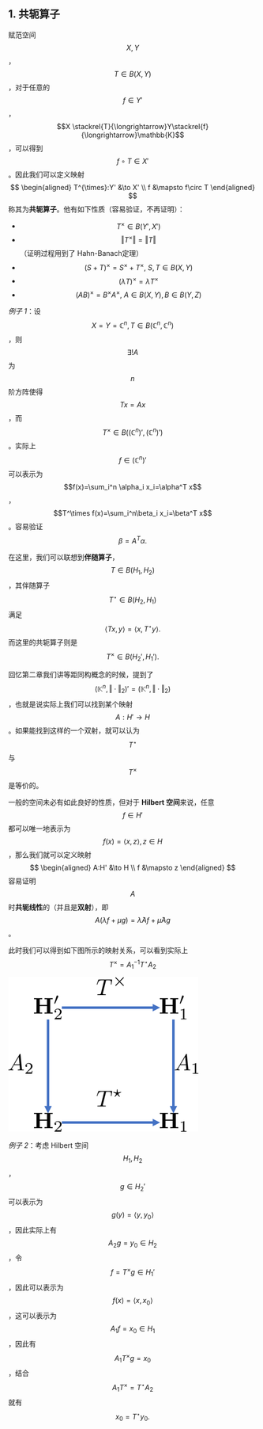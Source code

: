 
## 1. 共轭算子

赋范空间 $$X,Y$$，$$T\in B(X,Y)$$，对于任意的 $$f\in Y'$$，$$X \stackrel{T}{\longrightarrow}Y\stackrel{f}{\longrightarrow}\mathbb{K}$$，可以得到 $$f\circ T\in X'$$。因此我们可以定义映射
$$
\begin{aligned}
T^{\times}:Y' &\to X' \\
f &\mapsto f\circ T
\end{aligned}
$$
称其为**共轭算子**。他有如下性质（容易验证，不再证明）：

<!--more-->

- $$T^{\times}\in B(Y',X')$$
- $$\Vert T^{\times}\Vert=\Vert T\Vert$$（证明过程用到了 Hahn-Banach定理）
- $$(S+T)^{\times}=S^\times + T^\times,\ S,T\in B(X,Y)$$
- $$(\lambda T)^\times=\lambda T^\times$$
- $$(AB)^\times=B^\times A^\times,\ A\in B(X,Y),B\in B(Y,Z)$$

*例子 1*：设 $$X=Y=\mathbb{C}^n,T\in B(\mathbb{C}^n,\mathbb{C}^n)$$，则 $$\exists!A$$ 为 $$n$$ 阶方阵使得 $$Tx=Ax$$，而 $$T^\times\in B((\mathbb{C}^n)',(\mathbb{C}^n)')$$。实际上 $$f\in(\mathbb{C}^n)'$$ 可以表示为 $$f(x)=\sum_i^n \alpha_i x_i=\alpha^T x$$，$$T^\times f(x)=\sum_i^n\beta_i x_i=\beta^T x$$。容易验证 $$\beta=A^T\alpha.$$

在这里，我们可以联想到**伴随算子**，$$T\in B(H_1,H_2)$$，其伴随算子 $$T^\star\in B(H_2,H_1)$$ 满足 $$\langle Tx,y\rangle=\langle x,T^\star y\rangle.$$ 而这里的共轭算子则是 $$T^\times\in B(H_2', H_1').$$ 

回忆第二章我们讲等距同构概念的时候，提到了 $$(\mathbb{K}^n,\Vert\cdot\Vert_2)' = (\mathbb{K}^n,\Vert\cdot\Vert_2)$$，也就是说实际上我们可以找到某个映射 $$A:H'\to H$$。如果能找到这样的一个双射，就可以认为 $$T^\star$$ 与 $$T^\times$$ 是等价的。

一般的空间未必有如此良好的性质，但对于 **Hilbert 空间**来说，任意 $$f\in H'$$ 都可以唯一地表示为 $$f(x)=\langle x,z\rangle, z\in H$$，那么我们就可以定义映射
$$
\begin{aligned}
A:H' &\to H \\
f &\mapsto z
\end{aligned}
$$
容易证明 $$A$$ 时**共轭线性**的（并且是**双射**），即 $$A(\lambda f+\mu g)=\bar{\lambda}Af+\bar{\mu}Ag$$。

此时我们可以得到如下图所示的映射关系，可以看到实际上 $$T^\times = A_1^{-1}T^\star A_2$$

![conjugate operator](https://raw.githubusercontent.com/Glooow1024/ImgHosting/master/hexo/2020/ch4-1-conjugate-operator.png)

*例子 2*：考虑 Hilbert 空间 $$H_1,H_2$$，$$g\in H_2'$$ 可以表示为 $$g(y)=\langle y,y_0\rangle$$，因此实际上有 $$A_2g=y_0\in H_2$$，令 $$f=T^\times g\in H_1'$$，因此可以表示为 $$f(x)=\langle x,x_0\rangle$$，这可以表示为 $$A_1f=x_0\in H_1$$，因此有 $$A_1T^\times g=x_0$$，结合 $$A_1T^\times = T^\star A_2$$ 就有 $$x_0=T^\star y_0.$$

